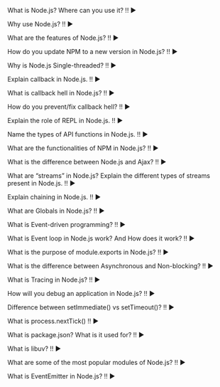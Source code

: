 What is Node.js? Where can you use it?
!!
▶

Why use Node.js?
!!
▶

What are the features of Node.js?
!!
▶

How do you update NPM to a new version in Node.js?
!!
▶

Why is Node.js Single-threaded?
!!
▶

Explain callback in Node.js.
!!
▶

What is callback hell in Node.js?
!!
▶

How do you prevent/fix callback hell?
!!
▶

Explain the role of REPL in Node.js.
!!
▶

Name the types of API functions in Node.js.
!!
▶

What are the functionalities of NPM in Node.js?
!!
▶

What is the difference between Node.js and Ajax?
!!
▶

What are “streams” in Node.js? Explain the different types of streams present in Node.js.
!!
▶

Explain chaining in Node.js.
!!
▶

What are Globals in Node.js?
!!
▶

What is Event-driven programming?
!!
▶

What is Event loop in Node.js work? And How does it work?
!!
▶

What is the purpose of module.exports in Node.js?
!!
▶

What is the difference between Asynchronous and Non-blocking?
!!
▶

What is Tracing in Node.js?
!!
▶

How will you debug an application in Node.js?
!!
▶

Difference between setImmediate() vs setTimeout()?
!!
▶

What is process.nextTick()
!!
▶

What is package.json? What is it used for?
!!
▶

What is libuv?
!!
▶

What are some of the most popular modules of Node.js?
!!
▶

What is EventEmitter in Node.js?
!!
▶
